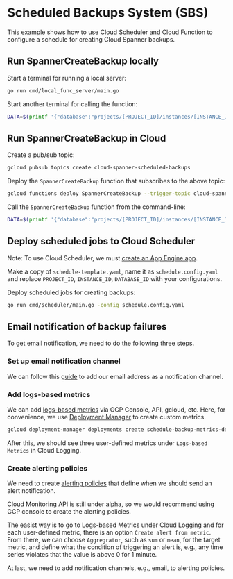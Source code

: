 # Scheduled Backups System (SBS)

This example shows how to use Cloud Scheduler and Cloud Function to configure
a schedule for creating Cloud Spanner backups.

## Run SpannerCreateBackup locally

Start a terminal for running a local server:

```bash
go run cmd/local_func_server/main.go
```

Start another terminal for calling the function:

```bash
DATA=$(printf '{"database":"projects/[PROJECT_ID]/instances/[INSTANCE_ID]/databases/[DATABASE_ID]", "expire": "6h"}'|base64) && curl --data '{"data":"'$DATA'"}' localhost:8080
```

## Run SpannerCreateBackup in Cloud

Create a pub/sub topic:

```bash
gcloud pubsub topics create cloud-spanner-scheduled-backups
```

Deploy the `SpannerCreateBackup` function that subscribes to the above topic:

```bash
gcloud functions deploy SpannerCreateBackup --trigger-topic cloud-spanner-scheduled-backups --runtime go113
```

Call the `SpannerCreateBackup` function from the command-line:

```bash
DATA=$(printf '{"database":"projects/[PROJECT_ID]/instances/[INSTANCE_ID]/databases/[DATABASE_ID]", "expire": "6h"}'|base64) && gcloud functions call SpannerCreateBackup --data '{"data":"'$DATA'"}'
```

## Deploy scheduled jobs to Cloud Scheduler

Note: To use Cloud Scheduler, we must [create an App Engine app](https://cloud.google.com/scheduler/docs#supported_regions).

Make a copy of `schedule-template.yaml`, name it as `schedule.config.yaml` and
replace `PROJECT_ID`, `INSTANCE_ID`, `DATABASE_ID` with your configurations.

Deploy scheduled jobs for creating backups:

```bash
go run cmd/scheduler/main.go -config schedule.config.yaml
```

## Email notification of backup failures

To get email notification, we need to do the following three steps.

### Set up email notification channel

We can follow this [guide](https://cloud.google.com/monitoring/support/notification-options#email)
to add our email address as a notification channel.

### Add logs-based metrics

We can add [logs-based metrics](https://cloud.google.com/logging/docs/logs-based-metrics/)
via GCP Console, API, gcloud, etc. Here, for convenience, we use
[Deployment Manager](https://cloud.google.com/deployment-manager/docs/quickstart)
to create custom metrics.

```bash
gcloud deployment-manager deployments create schedule-backup-metrics-deployment --config resources.yaml
```

After this, we should see three user-defined metrics under `Logs-based Metrics`
in Cloud Logging.

### Create alerting policies

We need to create [alerting policies](https://cloud.google.com/monitoring/alerts)
that define when we should send an alert notification.

Cloud Monitoring API is still under alpha, so we would recommend using GCP
console to create the alerting policies.

The easist way is to go to Logs-based Metrics under Cloud Logging and for each
user-defined metric, there is an option `Create alert from metric`. From there,
we can choose `Aggregrator`, such as `sum` or `mean`, for the target metric, and
define what the condition of triggering an alert is, e.g., any time series
violates that the value is above 0 for 1 minute.

At last, we need to add notification channels, e.g., email, to alerting
policies.
